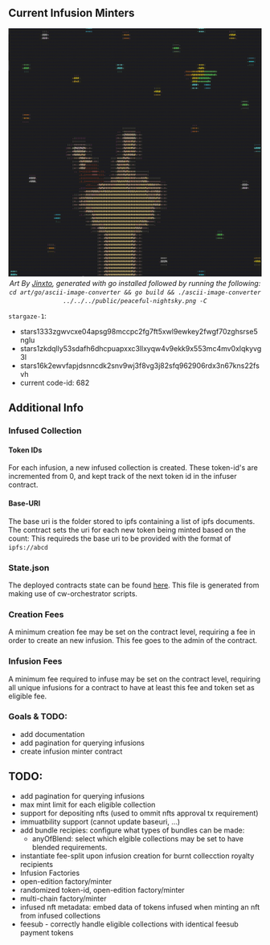 
## Current Infusion Minters

<div align="center">

[![preview](../../public/peaceful-nightsky.png)]()\
*Art By [Jinxto](https://www.stargaze.zone/p/jinxto/collections), generated with go installed followed by running the following:\
`cd art/go/ascii-image-converter && go build && ./ascii-image-converter ../../../public/peaceful-nightsky.png -C`*
</div>


`stargaze-1`:
- stars1333zgwvcxe04apsg98mccpc2fg7ft5xwl9ewkey2fwgf70zghsrse5nglu
- stars1zkdqlly53sdafh6dhcpuapxxc3llxyqw4v9ekk9x553mc4mv0xlqkyvg3l
- stars16k2ewvfapjdsnncdk2snv9wj3f8vg3j82sfq962906rdx3n67kns22fsvh
- current code-id: 682

## Additional Info 

###  Infused Collection
#### Token IDs
For each infusion, a new infused collection is created. These token-id's are incremented from 0, and kept track of the next token id in the infuser contract. 

#### Base-URI
The base uri is the folder stored to ipfs containing a list of ipfs documents. The contract sets the uri for each new token being minted based on the count:
This requireds the base uri to be provided with the format of `ipfs://abcd`


### State.json
The deployed contracts state can be found [here](./state.json). This file is generated from making use of cw-orchestrator scripts. 

### Creation Fees 
A minimum creation fee may be set on the contract level, requiring a fee in order to create an new infusion. This fee goes to the admin of the contract.

### Infusion Fees 
A minimum fee required to infuse may be set on the contract level, requiring all unique infusions for a contract to have at least this fee and token set as eligible fee.

### Goals & TODO:
- add documentation
- add pagination for querying infusions
- create infusion minter contract




## TODO: 
- add pagination for querying infusions
- max mint limit for each eligible collection
- support for depositing nfts (used to ommit nfts approval tx requirement)
- immuatbility support (cannot update baseuri, ...)
- add bundle recipies: configure what types of bundles can be made:
  <!-- - allOf: requires the minimum for all eligible collections -->
  <!-- - anyOf: any of 1 of the eligible collections -->
  - anyOfBlend: select which elgible collections may be set to have blended requirements.
- instantiate fee-split upon infusion creation for burnt collecction royalty recipients
-  Infusion Factories 
  - open-edition factory/minter
  - randomized token-id, open-edition factory/minter
  - multi-chain factory/minter
- infused nft metadata: embed data of tokens infused when minting an nft from infused collections
- feesub - correctly handle eligible collections with identical feesub payment tokens


